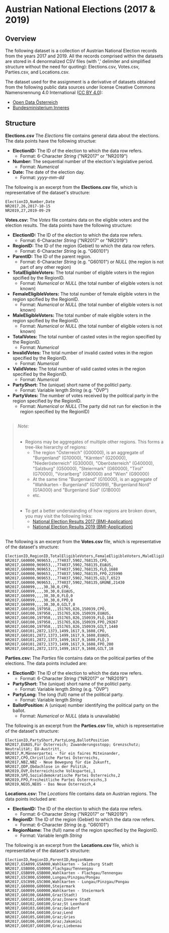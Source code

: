 # Austrian National Elections (2017 & 2019)

## Overview

The following dataset is a collection of Austrian National Election records from the years 2017 and 2019. All the records comprised within the datasets are stored in 4 denormalized CSV files (with ',' delimiter and simplified structure without the need for quoting): Elections.csv, Votes.csv, Parties.csv, and Locations.csv.

The dataset used for the assignment is a derivative of datasets obtained from the following public data sources under license Creative Commons Namensnennung 4.0 International ([CC BY 4.0][3]):
* [Open Data Österreich][1]
* [Bundesministerium Inneres][2]

[1]: https://www.data.gv.at/
[2]: https://www.bmi.gv.at/
[3]: https://creativecommons.org/licenses/by/4.0/deed.de


## Structure
**Elections.csv** The *Elections* file contains general data about the elections. The data points have the following structue:

* **ElectionID:**  The ID of the election to which the data row refers.
  * Format: 6-Character *String* ("NR2017" or "NR2019")
* **Number:** The sequential number of the election's legislative period.
  * Format: *Numerical*
* **Date:** The date of the election day.
  * Format: *yyyy-mm-dd*

The following is an excerpt from the **Elections.csv** file, which is representative of the dataset's structure:

```
ElectionID,Number,Date
NR2017,26,2017-10-15
NR2019,27,2019-09-29
```

**Votes.csv:**  The *Votes* file contains data on the eligible voters and the election results. The data points have the following structure:

* **ElectionID:** The ID of the election to which the data row refers.
  * Format: 6-Character *String* ("NR2017" or "NR2019")
* **RegionID:** The ID of the region (Gebiet) to which the data row refers.
  * Format: 6-Character *String* (e.g. "G60101")
* **ParentID:** The ID of the parent region.
  * Format: 6-Character *String* (e.g. "G60101") or *NULL* (the region is not part of any other region)
* **TotalEligibleVoters:** The total number of eligible voters in the region spcified by the RegionID.
  * Format: *Numerical* or *NULL* (the total number of eligible voters is not known)
* **FemaleEligibleVoters:** The total number of female eligible voters in the region spcified by the RegionID.
  * Format: *Numerical* or *NULL* (the total number of eligible voters is not known)
* **MaleEligibleVoters:** The total number of male eligible voters in the region spcified by the RegionID.
  * Format: *Numerical* or *NULL* (the total number of eligible voters is not known)
* **TotalVotes:** The total number of casted votes in the region specified by the RegionID.
  * Format: *Numerical*
* **InvalidVotes:** The total number of invalid casted votes in the region specified by the RegionID.
  * Format: *Numerical*
* **ValidVotes:** The total number of valid casted votes in the region specified by the RegionID.
  * Format: *Numerical*
* **PartyShort:** The (unique) short name of the politicl party.
  * Format: Variable length *String* (e.g. "ÖVP")
* **PartyVotes:** The number of votes received by the political party in the region specified by the RegionID.
  * Format: *Numerical* or *NULL* (The party did not run for election in the region specified by the RegionID)

> ##
> ###### Note:
> * Regions may be aggregates of multiple other regions. This forms a tree-like hierarchy of regions:
>   * The region "Österreich" (G00000), is an aggregate of "Burgenland" (G10000), "Kärnten" (G20000), "Niederösterreich" (G30000), "Oberösterreich" (G40000), "Salzburg" (G50000), "Steiermark" (G60000), "Tirol" (G70000), "Vorarlberg" (G80000) and "Wien" (G90000)
>   * At the same time "Burgenland" (G10000), is an aggregate of "Wahlkarten - Burgenland" (G10099), "Burgenland Nord" (G1A000) and "Burgenland Süd" (G1B000)
>   * etc.
>
> ######
> * To get a better understanding of how regions are broken down, you may visit the following links:
>   * [National Election Results 2017 (BMI-Application)][3]
>   * [National Election Results 2019 (BMI-Application)][4]
> ##

[3]: https://bundeswahlen.gv.at/2017/
[4]: https://bundeswahlen.gv.at/2019/


The following is an excerpt from the **Votes.csv** file, which is representative of the dataset's structure:

```
ElectionID,RegionID,TotalEligibleVoters,FemaleEligibleVoters,MaleEligibleVoters,TotalVotes,InvalidVotes,ValidVotes,PartyShort,PartyVotes
NR2017,G60000,969653,,,774037,5902,768135,CPÖ,
NR2017,G60000,969653,,,774037,5902,768135,EUAUS,
NR2017,G60000,969653,,,774037,5902,768135,FLÖ,1688
NR2017,G60000,969653,,,774037,5902,768135,FPÖ,225990
NR2017,G60000,969653,,,774037,5902,768135,GILT,6523
NR2017,G60000,969653,,,774037,5902,768135,GRÜNE,21430
NR2017,G60099,,,,30,30,0,CPÖ,
NR2017,G60099,,,,30,30,0,EUAUS,
NR2017,G60099,,,,30,30,0,FLÖ,0
NR2017,G60099,,,,30,30,0,FPÖ,0
NR2017,G60099,,,,30,30,0,GILT,0
NR2017,G60100,197958,,,151765,826,150939,CPÖ,
NR2017,G60100,197958,,,151765,826,150939,EUAUS,
NR2017,G60100,197958,,,151765,826,150939,FLÖ,184
NR2017,G60100,197958,,,151765,826,150939,FPÖ,29267
NR2017,G60100,197958,,,151765,826,150939,GILT,1440
NR2017,G60101,2872,1373,1499,1617,9,1608,CPÖ,
NR2017,G60101,2872,1373,1499,1617,9,1608,EUAUS,
NR2017,G60101,2872,1373,1499,1617,9,1608,FLÖ,3
NR2017,G60101,2872,1373,1499,1617,9,1608,FPÖ,200
NR2017,G60101,2872,1373,1499,1617,9,1608,GILT,18
```

**Parties.csv:** The *Parties* file contains data on the political parties of the elections. The data points included are:

* **ElectionID:** The ID of the election to which the data row refers.
  * Format: 6-Character *String* ("NR2017" or "NR2019")
* **PartyShort:** The (unique) short name of the politicl party.
  * Format: Variable length *String* (e.g. "ÖVP")
* **PartyLong:** The long (full) name of the political party.
  * Format: Variable length *String*
* **BallotPosition:** A (unique) number identifying the political party on the ballot.
  * Format: *Numerical* or *NULL* (data is unavailable)

The following is an excerpt from the **Parties.csv** file, which is representative of the dataset's structure:

```
ElectionID,PartyShort,PartyLong,BallotPosition
NR2017,EUAUS,Für Österreich; Zuwanderungsstopp; Grenzschutz; Neutralität; EU-Austritt,
NR2017,M,Männerpartei - für ein faires Miteinander,
NR2017,CPÖ,Christliche Partei Österreichs,
NR2017,NBZ,NBZ - Neue Bewegung für die Zukunft,
NR2017,ODP,Obdachlose in der Politik,
NR2019,ÖVP,Österreichische Volkspartei,1
NR2019,SPÖ,Sozialdemokratische Partei Österreichs,2
NR2019,FPÖ,Freiheitliche Partei Österreichs,3
NR2019,NEOS,NEOS - Das Neue Österreich,4
```

**Locations.csv:** The *Locations* file contains data on Austrian regions. The data points included are:

* **ElectionID:** The ID of the election to which the data row refers.
  * Format: 6-Character *String* ("NR2017" or "NR2019")
* **RegionID:** The ID of the region (Gebiet) to which the data row refers.
  * Format: 6-Character *String* (e.g. "G60101")
* **RegionName:** The (full) name of the region specified by the RegionID.
  * Format: Variable length *String*

The following is an excerpt from the **Locations.csv** file, which is representative of the dataset's structure:

```
ElectionID,RegionID,ParentID,RegionName
NR2017,G5A099,G5A000,Wahlkarten - Salzburg Stadt
NR2017,G5B000,G50000,Flachgau/Tennengau
NR2017,G5B099,G5B000,Wahlkarten - Flachgau/Tennengau
NR2017,G5C000,G50000,Lungau/Pinzgau/Pongau
NR2017,G5C099,G5C000,Wahlkarten - Lungau/Pinzgau/Pongau
NR2017,G60000,G00000,Steiermark
NR2017,G60099,G60000,Wahlkarten - Steiermark
NR2017,G60100,G6A000,Graz(Stadt)
NR2017,G60101,G60100,Graz;Innere Stadt
NR2017,G60102,G60100,Graz;St Leonhard
NR2017,G60103,G60100,Graz;Geidorf
NR2017,G60104,G60100,Graz;Lend
NR2017,G60105,G60100,Graz;Gries
NR2017,G60106,G60100,Graz;Jakomini
NR2017,G60107,G60100,Graz;Liebenau
```
